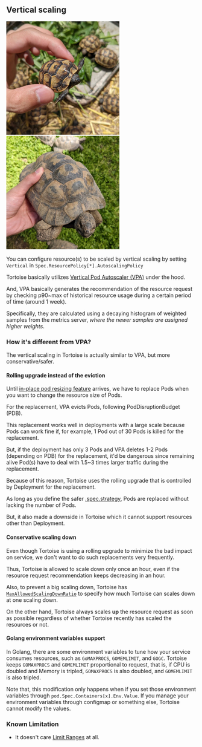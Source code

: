 ## Vertical scaling

<img alt="Tortoise" src="images/vertical1.jpg" width="300px"/> <img alt="Tortoise" src="images/vertical2.jpg" width="300px"/>

You can configure resource(s) to be scaled by vertical scaling
by setting `Vertical` in `Spec.ResourcePolicy[*].AutoscalingPolicy`

Tortoise basically utilizes [Vertical Pod Autoscaler (VPA)](https://github.com/kubernetes/autoscaler/tree/master/vertical-pod-autoscaler) under the hood.

And, VPA basically generates the recommendation of the resource request by checking p90~max of historical resource usage 
during a certain period of time (around 1 week).

Specifically, they are calculated using a decaying histogram of weighted samples from the metrics server, 
_where the newer samples are assigned higher weights_.

### How it's different from VPA?

The vertical scaling in Tortoise is actually similar to VPA, but more conservative/safer.

#### Rolling upgrade instead of the eviction

Until [in-place pod resizing feature](https://github.com/kubernetes/enhancements/issues/1287) arrives, 
we have to replace Pods when you want to change the resource size of Pods.

For the replacement, VPA evicts Pods, following PodDisruptionBudget (PDB).

This replacement works well in deployments with a large scale
because Pods can work fine if, for example, 1 Pod out of 30 Pods is killed for the replacement.

But, if the deployment has only 3 Pods and VPA deletes 1-2 Pods (depending on PDB) for the replacement,
it'd be dangerous since remaining alive Pod(s) have to deal with 1.5~3 times larger traffic during the replacement.

Because of this reason, Tortoise uses the rolling upgrade that is controlled by Deployment for the replacement.

As long as you define the safer [.spec.strategy](https://kubernetes.io/docs/concepts/workloads/controllers/deployment/#strategy),
Pods are replaced without lacking the number of Pods. 

But, it also made a downside in Tortoise which it cannot support resources other than Deployment.

#### Conservative scaling down

Even though Tortoise is using a rolling upgrade to minimize the bad impact on service,
we don't want to do such replacements very frequently.

Thus, Tortoise is allowed to scale down only once an hour, even if the resource request recommendation keeps decreasing in an hour.

Also, to prevent a big scaling down, Tortoise has [`MaxAllowedScalingDownRatio`](./admin-guide.md#maxallowedscalingdownratio) to specify how much Tortoise can scales down at one scaling down. 

On the other hand, Tortoise always scales **up** the resource request as soon as possible
regardless of whether Tortoise recently has scaled the resources or not.

#### Golang environment variables support

In Golang, there are some environment variables to tune how your service consumes resources, such as `GoMAXPROCS`, `GOMEMLIMIT`, and `GOGC`.
Tortoise keeps `GOMAXPROCS` and `GOMEMLIMIT` proportional to request, that is, if CPU is doubled and Memory is tripled,
`GOMAXPROCS` is also doubled, and `GOMEMLIMIT` is also tripled.

Note that, this modification only happens when if you set those environment variables through `pod.Spec.Containers[x].Env.Value`.
If you manage your environment variables through configmap or something else, Tortoise cannot modify the values.

### Known Limitation

- It doesn't care [Limit Ranges](https://kubernetes.io/docs/concepts/policy/limit-range/) at all.
